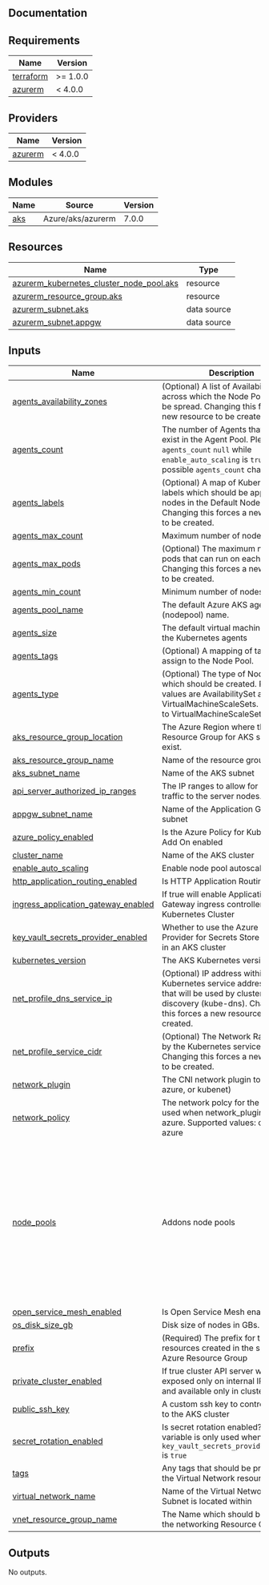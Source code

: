 ## Documentation

<!-- BEGINNING OF PRE-COMMIT-TERRAFORM DOCS HOOK -->
## Requirements

| Name | Version |
|------|---------|
| <a name="requirement_terraform"></a> [terraform](#requirement\_terraform) | >= 1.0.0 |
| <a name="requirement_azurerm"></a> [azurerm](#requirement\_azurerm) | < 4.0.0 |

## Providers

| Name | Version |
|------|---------|
| <a name="provider_azurerm"></a> [azurerm](#provider\_azurerm) | < 4.0.0 |

## Modules

| Name | Source | Version |
|------|--------|---------|
| <a name="module_aks"></a> [aks](#module\_aks) | Azure/aks/azurerm | 7.0.0 |

## Resources

| Name | Type |
|------|------|
| [azurerm_kubernetes_cluster_node_pool.aks](https://registry.terraform.io/providers/hashicorp/azurerm/latest/docs/resources/kubernetes_cluster_node_pool) | resource |
| [azurerm_resource_group.aks](https://registry.terraform.io/providers/hashicorp/azurerm/latest/docs/resources/resource_group) | resource |
| [azurerm_subnet.aks](https://registry.terraform.io/providers/hashicorp/azurerm/latest/docs/data-sources/subnet) | data source |
| [azurerm_subnet.appgw](https://registry.terraform.io/providers/hashicorp/azurerm/latest/docs/data-sources/subnet) | data source |

## Inputs

| Name | Description | Type | Default | Required |
|------|-------------|------|---------|:--------:|
| <a name="input_agents_availability_zones"></a> [agents\_availability\_zones](#input\_agents\_availability\_zones) | (Optional) A list of Availability Zones across which the Node Pool should be spread. Changing this forces a new resource to be created. | `list(string)` | n/a | yes |
| <a name="input_agents_count"></a> [agents\_count](#input\_agents\_count) | The number of Agents that should exist in the Agent Pool. Please set `agents_count` `null` while `enable_auto_scaling` is `true` to avoid possible `agents_count` changes. | `number` | n/a | yes |
| <a name="input_agents_labels"></a> [agents\_labels](#input\_agents\_labels) | (Optional) A map of Kubernetes labels which should be applied to nodes in the Default Node Pool. Changing this forces a new resource to be created. | `map(string)` | n/a | yes |
| <a name="input_agents_max_count"></a> [agents\_max\_count](#input\_agents\_max\_count) | Maximum number of nodes in a pool | `number` | n/a | yes |
| <a name="input_agents_max_pods"></a> [agents\_max\_pods](#input\_agents\_max\_pods) | (Optional) The maximum number of pods that can run on each agent. Changing this forces a new resource to be created. | `number` | n/a | yes |
| <a name="input_agents_min_count"></a> [agents\_min\_count](#input\_agents\_min\_count) | Minimum number of nodes in a pool | `number` | n/a | yes |
| <a name="input_agents_pool_name"></a> [agents\_pool\_name](#input\_agents\_pool\_name) | The default Azure AKS agentpool (nodepool) name. | `string` | n/a | yes |
| <a name="input_agents_size"></a> [agents\_size](#input\_agents\_size) | The default virtual machine size for the Kubernetes agents | `string` | n/a | yes |
| <a name="input_agents_tags"></a> [agents\_tags](#input\_agents\_tags) | (Optional) A mapping of tags to assign to the Node Pool. | `map(string)` | n/a | yes |
| <a name="input_agents_type"></a> [agents\_type](#input\_agents\_type) | (Optional) The type of Node Pool which should be created. Possible values are AvailabilitySet and VirtualMachineScaleSets. Defaults to VirtualMachineScaleSets. | `string` | `"VirtualMachineScaleSets"` | no |
| <a name="input_aks_resource_group_location"></a> [aks\_resource\_group\_location](#input\_aks\_resource\_group\_location) | The Azure Region where the Resource Group for AKS should exist. | `string` | n/a | yes |
| <a name="input_aks_resource_group_name"></a> [aks\_resource\_group\_name](#input\_aks\_resource\_group\_name) | Name of the resource group for AKS | `string` | n/a | yes |
| <a name="input_aks_subnet_name"></a> [aks\_subnet\_name](#input\_aks\_subnet\_name) | Name of the AKS subnet | `string` | n/a | yes |
| <a name="input_api_server_authorized_ip_ranges"></a> [api\_server\_authorized\_ip\_ranges](#input\_api\_server\_authorized\_ip\_ranges) | The IP ranges to allow for incoming traffic to the server nodes. | `set(string)` | `null` | no |
| <a name="input_appgw_subnet_name"></a> [appgw\_subnet\_name](#input\_appgw\_subnet\_name) | Name of the Application Gateway subnet | `string` | n/a | yes |
| <a name="input_azure_policy_enabled"></a> [azure\_policy\_enabled](#input\_azure\_policy\_enabled) | Is the Azure Policy for Kubernetes Add On enabled | `bool` | n/a | yes |
| <a name="input_cluster_name"></a> [cluster\_name](#input\_cluster\_name) | Name of the AKS cluster | `string` | n/a | yes |
| <a name="input_enable_auto_scaling"></a> [enable\_auto\_scaling](#input\_enable\_auto\_scaling) | Enable node pool autoscaling | `bool` | n/a | yes |
| <a name="input_http_application_routing_enabled"></a> [http\_application\_routing\_enabled](#input\_http\_application\_routing\_enabled) | Is HTTP Application Routing Enabled | `bool` | n/a | yes |
| <a name="input_ingress_application_gateway_enabled"></a> [ingress\_application\_gateway\_enabled](#input\_ingress\_application\_gateway\_enabled) | If true will enable Application Gateway ingress controller to this Kubernetes Cluster | `bool` | `false` | no |
| <a name="input_key_vault_secrets_provider_enabled"></a> [key\_vault\_secrets\_provider\_enabled](#input\_key\_vault\_secrets\_provider\_enabled) | Whether to use the Azure Key Vault Provider for Secrets Store CSI Driver in an AKS cluster | `bool` | `false` | no |
| <a name="input_kubernetes_version"></a> [kubernetes\_version](#input\_kubernetes\_version) | The AKS Kubernetes version | `string` | n/a | yes |
| <a name="input_net_profile_dns_service_ip"></a> [net\_profile\_dns\_service\_ip](#input\_net\_profile\_dns\_service\_ip) | (Optional) IP address within the Kubernetes service address range that will be used by cluster service discovery (kube-dns). Changing this forces a new resource to be created. | `string` | `null` | no |
| <a name="input_net_profile_service_cidr"></a> [net\_profile\_service\_cidr](#input\_net\_profile\_service\_cidr) | (Optional) The Network Range used by the Kubernetes service. Changing this forces a new resource to be created. | `string` | `null` | no |
| <a name="input_network_plugin"></a> [network\_plugin](#input\_network\_plugin) | The CNI network plugin to use (only azure, or kubenet) | `string` | `"kubenet"` | no |
| <a name="input_network_policy"></a> [network\_policy](#input\_network\_policy) | The network polcy for the CNI. Only used when network\_plugin is set to azure. Supported values: calico, azure | `string` | n/a | yes |
| <a name="input_node_pools"></a> [node\_pools](#input\_node\_pools) | Addons node pools | <pre>list(object({<br>    name                = string<br>    vm_size             = string<br>    os_disk_size_gb     = number<br>    os_disk_type        = string<br>    priority            = string<br>    enable_auto_scaling = bool<br>    count               = number<br>    min_count           = number<br>    max_count           = number<br>    max_pods            = number<br>    taints              = list(string)<br>    labels              = map(string)<br>    tags                = map(string)<br>  }))</pre> | `[]` | no |
| <a name="input_open_service_mesh_enabled"></a> [open\_service\_mesh\_enabled](#input\_open\_service\_mesh\_enabled) | Is Open Service Mesh enabled. | `bool` | `null` | no |
| <a name="input_os_disk_size_gb"></a> [os\_disk\_size\_gb](#input\_os\_disk\_size\_gb) | Disk size of nodes in GBs. | `number` | n/a | yes |
| <a name="input_prefix"></a> [prefix](#input\_prefix) | (Required) The prefix for the resources created in the specified Azure Resource Group | `string` | n/a | yes |
| <a name="input_private_cluster_enabled"></a> [private\_cluster\_enabled](#input\_private\_cluster\_enabled) | If true cluster API server will be exposed only on internal IP address and available only in cluster vnet. | `bool` | `false` | no |
| <a name="input_public_ssh_key"></a> [public\_ssh\_key](#input\_public\_ssh\_key) | A custom ssh key to control access to the AKS cluster | `string` | `""` | no |
| <a name="input_secret_rotation_enabled"></a> [secret\_rotation\_enabled](#input\_secret\_rotation\_enabled) | Is secret rotation enabled? This variable is only used when `key_vault_secrets_provider_enabled` is `true` | `bool` | `false` | no |
| <a name="input_tags"></a> [tags](#input\_tags) | Any tags that should be present on the Virtual Network resources | `map(string)` | `{}` | no |
| <a name="input_virtual_network_name"></a> [virtual\_network\_name](#input\_virtual\_network\_name) | Name of the Virtual Network this Subnet is located within | `string` | n/a | yes |
| <a name="input_vnet_resource_group_name"></a> [vnet\_resource\_group\_name](#input\_vnet\_resource\_group\_name) | The Name which should be used for the networking Resource Group | `string` | n/a | yes |

## Outputs

No outputs.
<!-- END OF PRE-COMMIT-TERRAFORM DOCS HOOK -->

